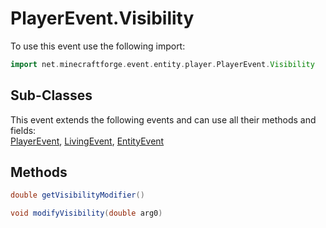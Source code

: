 # PlayerEvent.Visibility

To use this event use the following import:
```groovy
import net.minecraftforge.event.entity.player.PlayerEvent.Visibility
```

## Sub-Classes
This event extends the following events and can use all their methods and fields: <br>
[PlayerEvent](player_event.md), [LivingEvent](living_event.md), [EntityEvent](entity_event.md)

## Methods
```groovy
double getVisibilityModifier()
```

```groovy
void modifyVisibility(double arg0)
```

